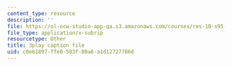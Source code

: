 ```yaml
---
content_type: resource
description: ''
file: https://ol-ocw-studio-app-qa.s3.amazonaws.com/courses/res-10-s95-physics-of-covid-19-transmission-fall-2020/c0e61897ffe0503f80a6a1d12727786d_w6pWbzkTap4.vtt
file_type: application/x-subrip
resourcetype: Other
title: 3play caption file
uid: c0e61897-ffe0-503f-80a6-a1d12727786d
---
```

